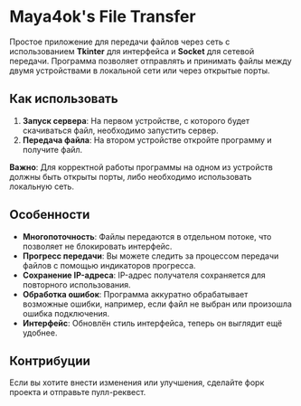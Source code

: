 # Maya4ok's File Transfer

Простое приложение для передачи файлов через сеть с использованием **Tkinter** для интерфейса и **Socket** для сетевой передачи. Программа позволяет отправлять и принимать файлы между двумя устройствами в локальной сети или через открытые порты.

## Как использовать

1. **Запуск сервера**: На первом устройстве, с которого будет скачиваться файл, необходимо запустить сервер.
2. **Передача файла**: На втором устройстве откройте программу и получите файл.

**Важно**: Для корректной работы программы на одном из устройств должны быть открыты порты, либо необходимо использовать локальную сеть.

## Особенности

- **Многопоточность**: Файлы передаются в отдельном потоке, что позволяет не блокировать интерфейс.
- **Прогресс передачи**: Вы можете следить за процессом передачи файлов с помощью индикаторов прогресса.
- **Сохранение IP-адреса**: IP-адрес получателя сохраняется для повторного использования.
- **Обработка ошибок**: Программа аккуратно обрабатывает возможные ошибки, например, если файл не выбран или произошла ошибка подключения.
- **Интерфейс**: Обновлён стиль интерфейса, теперь он выглядит ещё удобнее.

## Контрибуции

Если вы хотите внести изменения или улучшения, сделайте форк проекта и отправьте пулл-реквест.
